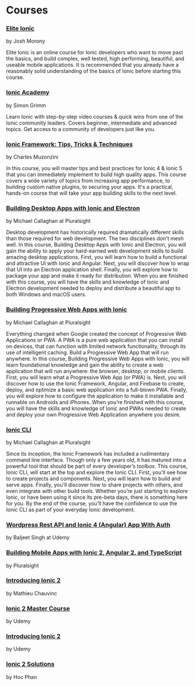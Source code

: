 # Courses

### [Elite Ionic](https://www.joshmorony.com/elite/)

<!-- cspell:disable-next-line -->
by Josh Morony

Elite Ionic is an online course for Ionic developers who want to move past the basics, and build complex, well tested, high performing, beautiful, and useable mobile applications. It is recommended that you already have a reasonably solid understanding of the basics of Ionic before starting this course.

### [Ionic Academy](https://ionicacademy.com/)

<!-- cspell:disable-next-line -->
by Simon Grimm

Learn Ionic with step-by-step video courses & quick wins from one of the Ionic community leaders. Covers beginner, intermediate and advanced topics. Get access to a community of developers just like you.

### [Ionic Framework: Tips, Tricks & Techniques](https://www.packtpub.com/mobile/ionic-framework-tips-tricks-and-techniques-video)

<!-- cspell:disable-next-line -->
by Charles Muzonzini

In this course, you will master tips and best practices for Ionic 4 & Ionic 5 that you can immediately implement to build high quality apps. This course covers a wide variety of topics from increasing app performance, to building custom native plugins, to securing your apps. It's a practical, hands-on course that will take your app building skills to the next level.

### [Building Desktop Apps with Ionic and Electron](https://pluralsight.pxf.io/VeMXO)

<!-- cspell:disable-next-line -->
by Michael Callaghan at Pluralsight

Desktop development has historically required dramatically different skills than those required for web
development. The two disciplines don't mesh well. In this course, Building Desktop Apps with Ionic and Electron,
you will gain the ability to apply your hard-earned web development skills to build amazing desktop
applications. First, you will learn how to build a functional and attractive UI with Ionic and Angular. Next,
you will discover how to wrap that UI into an Electron application shell. Finally, you will explore how to
package your app and make it ready for distribution. When you are finished with this course, you will have the
skills and knowledge of Ionic and Electron development needed to deploy and distribute a beautiful app to both
Windows and macOS users.

### [Building Progressive Web Apps with Ionic](https://pluralsight.pxf.io/Ly2EY)

<!-- cspell:disable-next-line -->
by Michael Callaghan at Pluralsight

Everything changed when Google created the concept of Progressive Web Applications or PWA. A PWA is a pure web
application that you can install on devices, that can function with limited network functionality, through its
use of intelligent caching. Build a Progressive Web App that will run anywhere. In this course, Building
Progressive Web Apps with Ionic, you will learn foundational knowledge and gain the ability to create a web
application that will run anywhere: the browser, desktop, or mobile clients. First, you will learn what a
Progressive Web App (or PWA) is. Next, you will discover how to use the Ionic Framework, Angular, and Firebase
to create, deploy, and optimize a basic web application into a full-blown PWA. Finally, you will explore how to
configure the application to make it installable and runnable on Androids and iPhones. When you’re finished with
this course, you will have the skills and knowledge of Ionic and PWAs needed to create and deploy your own
Progressive Web Application anywhere you desire.

### [Ionic CLI](https://pluralsight.pxf.io/ionic-cli)

<!-- cspell:disable-next-line -->
by Michael Callaghan at Pluralsight

Since its inception, the Ionic Framework has included a rudimentary command line interface. Though only a few
years old, it has matured into a powerful tool that should be part of every developer’s toolbox. This course,
Ionic CLI, will start at the top and explore the Ionic CLI. First, you'll see how to create projects and
components. Next, you will learn how to build and serve apps. Finally, you'll discover how to share projects
with others, and even integrate with other build tools. Whether you’re just starting to explore Ionic, or have
been using it since its pre-beta days, there is something here for you. By the end of the course, you’ll have
the confidence to use the Ionic CLI as part of your everyday Ionic development.

### [Wordpress Rest API and Ionic 4 (Angular) App With Auth](https://www.udemy.com/course/wordpress-rest-api-and-ionic-3-crud/)

<!-- cspell:disable-next-line -->
by Baljeet Singh at Udemy

### [Building Mobile Apps with Ionic 2, Angular 2, and TypeScript](https://app.pluralsight.com/library/courses/ionic2-angular2-typescript-mobile-apps/table-of-contents)

<!-- cspell:disable-next-line -->
by Pluralsight

### [Introducing Ionic 2](http://shop.oreilly.com/product/0636920050353.do)

<!-- cspell:disable-next-line -->
by Mathieu Chauvinc

### [Ionic 2 Master Course](https://www.udemy.com/ionic-2-tutorial/)

<!-- cspell:disable-next-line -->
by Udemy

### [Introducing Ionic 2](https://www.udemy.com/introducing-ionic-2/)

<!-- cspell:disable-next-line -->
by Udemy

### [Ionic 2 Solutions](https://www.packtpub.com/web-development/ionic-2-solutions-video)

<!-- cspell:disable-next-line -->
by Hoc Phan
